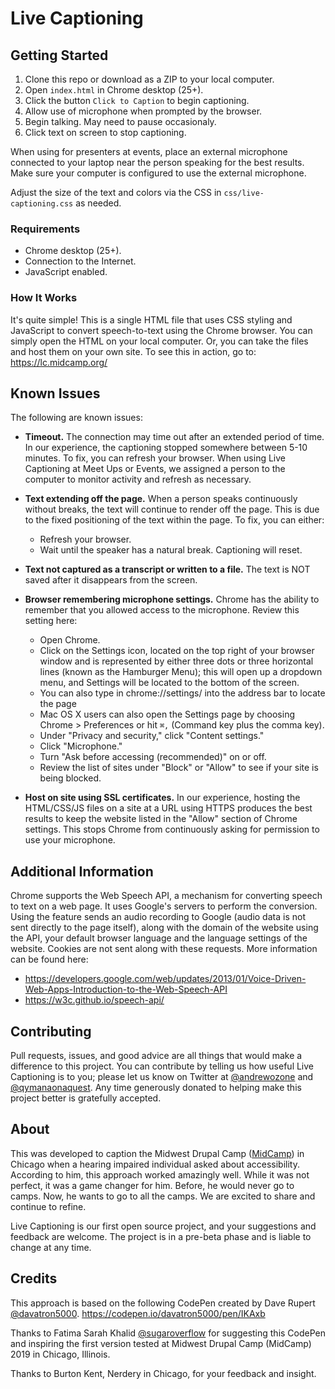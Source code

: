 # Live Captioning

## Getting Started

1. Clone this repo or download as a ZIP to your local computer.
1. Open `index.html` in Chrome desktop (25+).
1. Click the button `Click to Caption` to begin captioning.
1. Allow use of microphone when prompted by the browser.
1. Begin talking. May need to pause occasionaly.
1. Click text on screen to stop captioning.

When using for presenters at events, place an external microphone connected to your laptop near the person speaking for the best results. Make sure your computer is configured to use the external microphone.

Adjust the size of the text and colors via the CSS in `css/live-captioning.css` as needed.

### Requirements
* Chrome desktop (25+).
* Connection to the Internet.
* JavaScript enabled.

### How It Works
It's quite simple! This is a single HTML file that uses CSS styling and JavaScript to convert speech-to-text using the Chrome browser. You can simply open the HTML on your local computer. Or, you can take the files and host them on your own site. To see this in action, go to:
https://lc.midcamp.org/

## Known Issues
The following are known issues:

* **Timeout.** The connection may time out after an extended period of time. In our experience, the captioning stopped somewhere between 5-10 minutes. To fix, you can refresh your browser. When using Live Captioning at Meet Ups or Events, we assigned a person to the computer to monitor activity and refresh as necessary.

* **Text extending off the page.** When a person speaks continuously without breaks, the text will continue to render off the page. This is due to the fixed positioning of the text within the page. To fix, you can either:
  * Refresh your browser.
  * Wait until the speaker has a natural break. Captioning will reset.

* **Text not captured as a transcript or written to a file.** The text is NOT saved after it disappears from the screen.

* **Browser remembering microphone settings.** Chrome has the ability to remember that you allowed access to the microphone. Review this setting here:
  * Open Chrome.
  * Click on the Settings icon, located on the top right of your browser window and is represented by either three dots or three horizontal lines (known as the Hamburger Menu); this will open up a dropdown menu, and Settings will be located to the bottom of the screen.
  * You can also type in chrome://settings/ into the address bar to locate the page
  * Mac OS X users can also open the Settings page by choosing Chrome > Preferences or hit `⌘,` (Command key plus the comma key).
  * Under "Privacy and security," click "Content settings."
  * Click "Microphone."
  * Turn "Ask before accessing (recommended)" on or off.
  * Review the list of sites under "Block" or "Allow" to see if your site is being blocked.

* **Host on site using SSL certificates.** In our experience, hosting the HTML/CSS/JS files on a site at a URL using HTTPS produces the best results to keep the website listed in the "Allow" section of Chrome settings. This stops Chrome from continuously asking for permission to use your microphone.

## Additional Information
Chrome supports the Web Speech API, a mechanism for converting speech to text on a web page. It uses Google's servers to perform the conversion. Using the feature sends an audio recording to Google (audio data is not sent directly to the page itself), along with the domain of the website using the API, your default browser language and the language settings of the website. Cookies are not sent along with these requests. More information can be found here:
* https://developers.google.com/web/updates/2013/01/Voice-Driven-Web-Apps-Introduction-to-the-Web-Speech-API
* https://w3c.github.io/speech-api/

## Contributing
Pull requests, issues, and good advice are all things that would make a difference to this project. You can contribute by telling us how useful Live Captioning is to you; please let us know on Twitter at [@andrewozone](https://twitter.com/@andrewozone) and [@qymanaonaquest](https://twitter.com/@qymanaonaquest). Any time generously donated to helping make this project better is gratefully accepted.

## About
This was developed to caption the Midwest Drupal Camp ([MidCamp](https://www.midcamp.org/)) in Chicago when a hearing impaired individual asked about accessibility. According to him, this approach worked amazingly well. While it was not perfect, it was a game changer for him. Before, he would never go to camps. Now, he wants to go to all the camps. We are excited to share and continue to refine.

Live Captioning is our first open source project, and your suggestions and feedback are welcome. The project is in a pre-beta phase and is liable to change at any time.

## Credits
This approach is based on the following CodePen created by Dave Rupert [@davatron5000](https://twitter.com/@davatron5000).
https://codepen.io/davatron5000/pen/IKAxb

Thanks to Fatima Sarah Khalid [@sugaroverflow](https://twitter.com/@sugaroverflow) for suggesting this CodePen and inspiring the first version tested at Midwest Drupal Camp (MidCamp) 2019 in Chicago, Illinois.

Thanks to Burton Kent, Nerdery in Chicago, for your feedback and insight.
